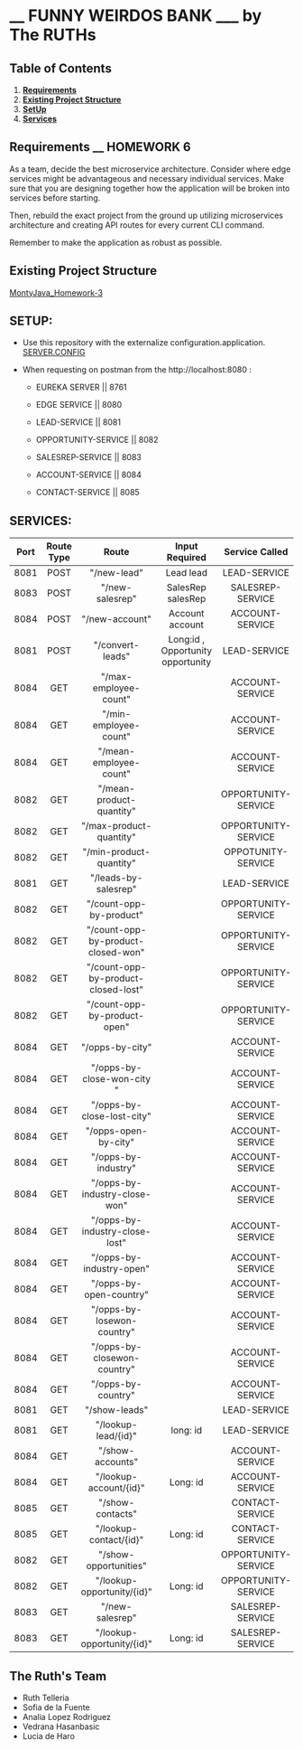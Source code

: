 # __ FUNNY WEIRDOS BANK  ___ by The RUTHs 


## Table of Contents

1. [**Requirements**](#Requirements)
2. [**Existing Project Structure**](#Existing-Project-Structure)
3. [**SetUp**](#SetUp)
3. [**Services**](#Services)


## Requirements  __ HOMEWORK 6

As a team, decide the best microservice architecture. Consider where edge services might be advantageous and necessary
individual services. Make sure that you are designing together how the application will be broken into services before
starting.

Then, rebuild the exact project from the ground up utilizing microservices architecture and creating API routes for
every current CLI command.

Remember to make the application as robust as possible.

## Existing Project Structure

<a href="https://github.com/ES-IH-JAVAFT-MAY22/Homework3-MontyJava"> MontyJava_Homework-3 </a>



## SETUP:

* Use this repository with the externalize configuration.application.<a href="https://github.com/sofidelaf/config-repo.git"> SERVER.CONFIG</a>
* When requesting on postman from the http://localhost:8080  :

    *  EUREKA SERVER       ||  8761
    *  EDGE SERVICE        ||  8080
    
    *  LEAD-SERVICE        ||  8081
    *  OPPORTUNITY-SERVICE ||  8082
    *  SALESREP-SERVICE    ||  8083
    *  ACCOUNT-SERVICE     ||  8084
    *  CONTACT-SERVICE     ||  8085


## SERVICES:


| Port | Route Type |                  Route                 |            Input Required           |    Service Called   |
|:----:|:----------:|:--------------------------------------:|:-----------------------------------:|:-------------------:|
| 8081 | POST       | "/new-lead"                            | Lead lead                           | LEAD-SERVICE        |
| 8083 | POST       | "/new-salesrep"                        | SalesRep salesRep                   | SALESREP-SERVICE    |
| 8084 | POST       | "/new-account"                         | Account account                     | ACCOUNT-SERVICE     |
| 8081 | POST       | "/convert-leads"                       | Long:id , Opportunity opportunity   | LEAD-SERVICE        |
| 8084 | GET        | "/max-employee-count"                  |                                     | ACCOUNT-SERVICE     |
| 8084 | GET        | "/min-employee-count"                  |                                     | ACCOUNT-SERVICE     |
| 8084 | GET        | "/mean-employee-count"                 |                                     | ACCOUNT-SERVICE     |
| 8082 | GET        | "/mean-product-quantity"               |                                     | OPPORTUNITY-SERVICE | 
| 8082 | GET        | "/max-product-quantity"                |                                     | OPPORTUNITY-SERVICE |
| 8082 | GET        | "/min-product-quantity"                |                                     | OPPOTUNITY-SERVICE  |
| 8081 | GET        | "/leads-by-salesrep"                   |                                     | LEAD-SERVICE        |
| 8082 | GET        | "/count-opp-by-product"                |                                     | OPPORTUNITY-SERVICE |
| 8082 | GET        | "/count-opp-by-product-closed-won"     |                                     | OPPORTUNITY-SERVICE |
| 8082 | GET        | "/count-opp-by-product-closed-lost"    |                                     | OPPORTUNITY-SERVICE |
| 8082 | GET        | "/count-opp-by-product-open"           |                                     | OPPORTUNITY-SERVICE |
| 8084 | GET        | "/opps-by-city"                        |                                     | ACCOUNT-SERVICE     |
| 8084 | GET        | "/opps-by-close-won-city "             |                                     | ACCOUNT-SERVICE     |
| 8084 | GET        | "/opps-by-close-lost-city"             |                                     | ACCOUNT-SERVICE     |
| 8084 | GET        | "/opps-open-by-city"                   |                                     | ACCOUNT-SERVICE     |
| 8084 | GET        | "/opps-by-industry"                    |                                     | ACCOUNT-SERVICE     |
| 8084 | GET        | "/opps-by-industry-close-won"          |                                     | ACCOUNT-SERVICE     |
| 8084 | GET        | "/opps-by-industry-close-lost"         |                                     | ACCOUNT-SERVICE     |
| 8084 | GET        | "/opps-by-industry-open"               |                                     | ACCOUNT-SERVICE     |
| 8084 | GET        | "/opps-by-open-country"                |                                     | ACCOUNT-SERVICE     |
| 8084 | GET        | "/opps-by-losewon-country"             |                                     | ACCOUNT-SERVICE     |
| 8084 | GET        | "/opps-by-closewon-country"            |                                     | ACCOUNT-SERVICE     |
| 8084 | GET        | "/opps-by-country"                     |                                     | ACCOUNT-SERVICE     |
| 8081 | GET        | "/show-leads"                          |                                     | LEAD-SERVICE        |
| 8081 | GET        | "/lookup-lead/{id}"                    | long: id                            | LEAD-SERVICE        |
| 8084 | GET        | "/show-accounts"                       |                                     | ACCOUNT-SERVICE     |
| 8084 | GET        | "/lookup-account/{id}"                 | Long: id                            | ACCOUNT-SERVICE     |
| 8085 | GET        | "/show-contacts"                       |                                     | CONTACT-SERVICE     |
| 8085 | GET        | "/lookup-contact/{id}"                 | Long: id                            | CONTACT-SERVICE     |
| 8082 | GET        | "/show-opportunities"                  |                                     | OPPORTUNITY-SERVICE |
| 8082 | GET        | "/lookup-opportunity/{id}"             | Long: id                            | OPPORTUNITY-SERVICE |
| 8083 | GET        | "/new-salesrep"                        |                                     | SALESREP-SERVICE    |
| 8083 | GET        | "/lookup-opportunity/{id}"             | Long: id                            | SALESREP-SERVICE    |



## The Ruth's Team 

- Ruth Telleria 
- Sofia de la Fuente 
- Analia Lopez Rodriguez 
- Vedrana Hasanbasic 
- Lucia de Haro

